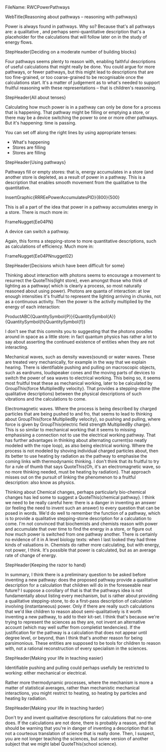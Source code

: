 FileName: RWCPowerPathways

WebTitle{Reasoning about pathways – reasoning with pathways}

Power is always found in pathways. Why so? Because that's all pathways are: a qualitative , and perhaps semi-quantitative description that's a placeholder for the calculations that will follow later on in the study of energy flows.


StepHeader{Deciding on a moderate number of building blocks}

Four pathways seems plenty to reason with, enabling faithful descriptions of useful calculations that might really be done. You could argue for more pathways, or fewer pathways, but this might lead to descriptions that are too fine-grained, or too coarse-grained to be recognisable once the calculations start. It's a matter of judgement as to what's needed to support fruitful reasoning with these representations – that is children's reasoning.


StepHeader{All about tenses}

Calculating how much power is in a pathway can only be done for a process that is happening.  That pathway might be filling or emptying a store, or there may be a device switching the power to one or more other pathways. But it's happening: time is passing.

You can set off along the right lines by using appropriate tenses:
- What's happening
- Stores are filling
- Stores are filling

StepHeader{Using pathways}

Pathways fill or empty stores: that is, energy accumulates in a store (and another store is depleted, as a result of power in a pathway. This is a description that enables smooth movement  from the qualitative to the quantitative.

InsertGraphic{RRREePowerAccumulatesPID}{800}{500}

This is all a part of the idea that power in a pathway accumulates energy in a store. There is much more in:

FrameNugget{Ee04PN}

A device can switch a pathway.

Again, this forms a stepping-stone to more quantitative  descriptions, such as calculations of efficiency. Much more in:

FrameNugget{Ee04PNnugget02}

StepHeader{Decisions which have been difficult for some}

Thinking about interaction with photons seems to encourage a movement to resurrect the QuoteThis{light store}, even amongst those who think of lighting as a pathway( which is clearly a process, so most naturally reasoned about using power).  Photons are quanta of interaction: at low enough intensities it's fruitful to represent the lighting arriving in chunks, not as a continuous  activity. Then the power is the activity multiplied by the energy of each interaction:

ProductABC{QuantitySymbol{P}}{QuantitySymbol{A}}{QuantitySymbol{h}QuantitySymbol{f}}

I don't see that this commits you to suggesting that the photons poodles around in space as a little store: in fact quantum physics has rather a lot to say about asserting the continued existence of entities when they are not interacting.

Mechanical waves, such as density waves(sound) or water waves. These are treated very mechanically, for example in the way that we explain hearing. There is identifiable pushing and pulling on macroscopic objects, such as eardrums, loudspeaker cones and  the moving parts of devices to switch the power of sea waves to electrical working. This being so, it seems most fruitful treat these as mechanical working, later to be calculated by GroupThis{force MultipliedBy velocity}. That provides a stepping-stone (the qualitative descriptions) between the physical descriptions of such vibrations and the calculations to come.

Electromagnetic waves. Where the process is being described by charged particles that are being pushed to and fro, that seems to lead to thinking about  GroupThis{force MultipliedBy velocity}, so pushing and pulling, where force is given by GroupThis{electric field strength MultipliedBy charge}. This is so similar to mechanical working that it seems to missing emphasising a connection not to use the electrical working pathway. That has further advantages in thinking about alternating current(so neatly modeled with the rope loop), as also being electrical working. Where the process is not modeled by shoving individual charged particles about, then its better to use heating by radiation as the pathway to emphasise the coming links with thermodynamic thinking. I don't think that its fruitful to try for a rule of thumb that says  QuoteThis{Oh, it's an electromagnetic wave, so no more thinking needed, must be heating by radiation}. That approach misses out on the pursuit of linking the  phenomenon to a fruitful description: also know as physics.

Thinking about Chemical changes, perhaps particularly bio-chemical changes  has led some to suggest a QuoteThis{chemical pathway}. I think we need to be really careful here: there is a danger in inventing an answer (or feeling the need to  invent such an answer) to every question that can be posed in words. We'd do well to remember the function of a pathway, which is to provide a qualitative stepping-stone description for a calculation  to come. I'm not convinced that biochemists and chemists reason with  power and accumulate that over time to find the energy in a store, or figure out how much power is switched from one pathway another. There is certainly no evidence of it in A level biology texts: when I last looked they had three kinds of valuations in.  Chemists do rather more calculating, but with energy, not power, I think. It's possible that power is calculated, but as an average rate of change of energy.

StepHeader{Keeping the razor to hand}

In summary, I think there is a preliminary question to be asked before inventing a new pathway: does the proposed pathway provide a qualitative description for a calculation that children will do in the foreseeable near future?  I suppose a corollary of that is that the pathways idea is not fundamentally about listing every mechanism, but is rather about providing a qualitative stepping-stone, to do a first-pass description of calculation involving (instantaneous) power. Only if there are really such calculations that we'd like children to reason about semi-qualitatively is it worth inventing a new pathway, to add to their kit-set. I think that's because we're trying to represent the sciences as they are, not invent an alternative account (which may well suffer from completist tendencies). If the justification for the pathway is a calculation that does not appear until degree level, or beyond, than I think that's another reason for being parsimonious. These entities are supposed to be tools for children to reason with, not a rational reconstruction of every specialism in the sciences.

StepHeader{Making your life in teaching easier}

Identifiable pushing and pulling could perhaps usefully be restricted to working: either mechanical or electrical.

Rather more thermodynamic processes, where the mechanism is more a matter of statistical averages, rather than mechanistic  mechanical interactions, you might restrict to heating, so heating by particles and heating by radiation.

StepHeader{Making your life in teaching harder}

Don't try and invent qualitative descriptions for calculations that no-one does. If the calculations are not done, there is probably a reason, and that should be warning that you're in danger of inventing a description  that is not a courteous translation of science that is really done. Then, I suspect, you are not longer teaching the sciences, but some version of another subject that we might label QuoteThis{school science}.
